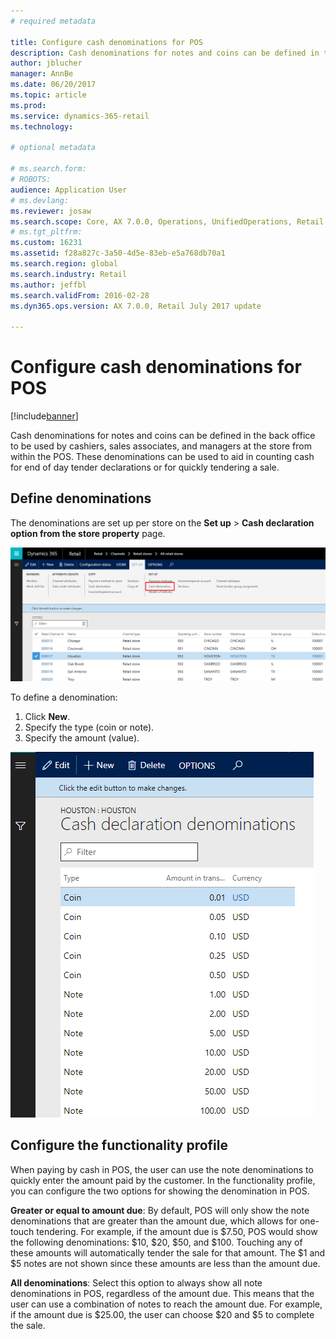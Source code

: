 ```yaml
---
# required metadata

title: Configure cash denominations for POS
description: Cash denominations for notes and coins can be defined in the back office to be used by cashiers, sales associates, and managers at the store from within the POS.
author: jblucher
manager: AnnBe
ms.date: 06/20/2017
ms.topic: article
ms.prod: 
ms.service: dynamics-365-retail
ms.technology: 

# optional metadata

# ms.search.form: 
# ROBOTS: 
audience: Application User
# ms.devlang: 
ms.reviewer: josaw
ms.search.scope: Core, AX 7.0.0, Operations, UnifiedOperations, Retail
# ms.tgt_pltfrm: 
ms.custom: 16231
ms.assetid: f28a827c-3a50-4d5e-83eb-e5a768db70a1
ms.search.region: global
ms.search.industry: Retail
ms.author: jeffbl
ms.search.validFrom: 2016-02-28
ms.dyn365.ops.version: AX 7.0.0, Retail July 2017 update

---
```


# Configure cash denominations for POS

[!include[banner](includes/banner.md)]

Cash denominations for notes and coins can be defined in the back office to be used by cashiers, sales associates, and managers at the store from within the POS. These denominations can be used to aid in counting cash for end of day tender declarations or for quickly tendering a sale.

## Define denominations
The denominations are set up per store on the **Set up** > **Cash declaration option from the store property** page. 

![cash denominations](./media/image1-denomination.png)

To define a denomination:
1. Click **New**.
1. Specify the type (coin or note).
1. Specify the amount (value).

![cash denominations](./media/image2-denomination.png)

## Configure the functionality profile
When paying by cash in POS, the user can use the note denominations to quickly enter the amount paid by the customer. In the functionality profile, you can configure the two options for showing the denomination in POS.

**Greater or equal to amount due**: By default, POS will only show the note denominations that are greater than the amount due, which allows for one-touch tendering. For example, if the amount due is $7.50, POS would show the following denominations: $10, $20, $50, and $100. Touching any of these amounts will automatically tender the sale for that amount. The $1 and $5 notes are not shown since these amounts are less than the amount due.

**All denominations**: Select this option to always show all note denominations in POS, regardless of the amount due. This means that the user can use a combination of notes to reach the amount due. For example, if the amount due is $25.00, the user can choose $20 and $5 to complete the sale.
